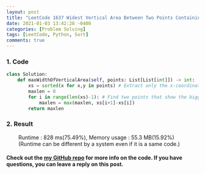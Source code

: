 ```yaml
---
layout: post
title: "LeetCode 1637 Widest Vertical Area Between Two Points Containing No Points"
date: 2021-01-03 13:42:28 -0400
categories: [Problem Solving]
tags: [LeetCode, Python, Sort]
comments: true
---
```


### 1. Code
```python
class Solution:
    def maxWidthOfVerticalArea(self, points: List[List[int]]) -> int:
        xs = sorted(x for x,y in points) # Extract only the x-coordinates because you need to find neighboring x-coordinates that make the biggest difference among x-coordinates.
        maxlen = 0
        for i in range(len(xs)-1): # Find two points that show the biggest difference.
            maxlen = max(maxlen, xs[i+1]-xs[i])
        return maxlen
```

### 2. Result
&nbsp;&nbsp;&nbsp;&nbsp;&nbsp;&nbsp;&nbsp;&nbsp;Runtime : 828 ms(75.49%), Memory usage : 55.3 MB(15.92%)  
&nbsp;&nbsp;&nbsp;&nbsp;&nbsp;&nbsp;&nbsp;&nbsp;(Runtime can be different by a system even if it is a same code.)

#### Check out the [my GitHub repo][hyuk-gh] for more info on the code. If you have questions, you can leave a reply on this post.
[hyuk-gh]: https://github.com/dlgur1994/StudyAlgorithms
